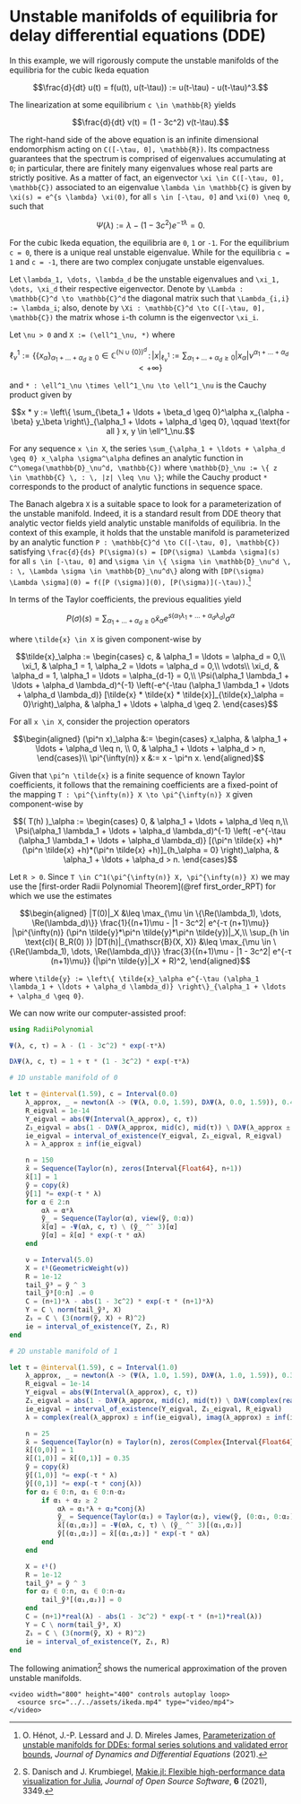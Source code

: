 # Unstable manifolds of equilibria for delay differential equations (DDE)

In this example, we will rigorously compute the unstable manifolds of the equilibria for the cubic Ikeda equation

```math
\frac{d}{dt} u(t) = f(u(t), u(t-\tau)) := u(t-\tau) - u(t-\tau)^3.
```

The linearization at some equilibrium ``c \in \mathbb{R}`` yields

```math
\frac{d}{dt} v(t) = (1 - 3c^2) v(t-\tau).
```

The right-hand side of the above equation is an infinite dimensional endomorphism acting on ``C([-\tau, 0], \mathbb{R})``. Its compactness guarantees that the spectrum is comprised of eigenvalues accumulating at ``0``; in particular, there are finitely many eigenvalues whose real parts are strictly positive. As a matter of fact, an eigenvector ``\xi \in C([-\tau, 0], \mathbb{C})`` associated to an eigenvalue ``\lambda \in \mathbb{C}`` is given by ``\xi(s) = e^{s \lambda} \xi(0)``, for all ``s \in [-\tau, 0]`` and ``\xi(0) \neq 0``, such that

```math
\Psi(\lambda) := \lambda - (1 - 3c^2) e^{-\tau \lambda} = 0.
```

For the cubic Ikeda equation, the equilibria are ``0``, ``1`` or ``-1``. For the equilibrium ``c = 0``, there is a unique real unstable eigenvalue. While for the equilibria ``c = 1`` and ``c = -1``, there are two complex conjugate unstable eigenvalues.

Let ``\lambda_1, \dots, \lambda_d`` be the unstable eigenvalues and ``\xi_1, \dots, \xi_d`` their respective eigenvector. Denote by ``\Lambda : \mathbb{C}^d \to \mathbb{C}^d`` the diagonal matrix such that ``\Lambda_{i,i} := \lambda_i``; also, denote by ``\Xi : \mathbb{C}^d \to C([-\tau, 0], \mathbb{C})`` the matrix whose ``i``-th column is the eigenvector ``\xi_i``.

Let ``\nu > 0`` and ``X := (\ell^1_\nu, *)`` where

```math
\ell^1_\nu := \left\{ \{ x_\alpha \}_{\alpha_1 + \ldots + \alpha_d \geq 0} \in \mathbb{C}^{(\mathbb{N} \cup \{0\})^d} \, : \, | x |_{\ell^1_\nu} := \sum_{\alpha_1 + \ldots + \alpha_d \geq 0} |x_\alpha| \nu^{\alpha_1 + \ldots + \alpha_d} < +\infty \right\}
```

and ``* : \ell^1_\nu \times \ell^1_\nu \to \ell^1_\nu`` is the Cauchy product given by

```math
x * y := \left\{ \sum_{\beta_1 + \ldots + \beta_d \geq 0}^\alpha x_{\alpha - \beta} y_\beta \right\}_{\alpha_1 + \ldots + \alpha_d \geq 0}, \qquad \text{for all } x, y \in \ell^1_\nu.
```

For any sequence ``x \in X``, the series ``\sum_{\alpha_1 + \ldots + \alpha_d \geq 0} x_\alpha \sigma^\alpha`` defines an analytic function in ``C^\omega(\mathbb{D}_\nu^d, \mathbb{C})`` where ``\mathbb{D}_\nu := \{ z \in \mathbb{C} \, : \, |z| \leq \nu \}``; while the Cauchy product ``*`` corresponds to the product of analytic functions in sequence space.

The Banach algebra ``X`` is a suitable space to look for a parameterization of the unstable manifold. Indeed, it is a standard result from DDE theory that analytic vector fields yield analytic unstable manifolds of equilibria. In the context of this example, it holds that the unstable manifold is parameterized by an analytic function ``P : \mathbb{C}^d \to C([-\tau, 0], \mathbb{C})`` satisfying ``\frac{d}{ds} P(\sigma)(s) = [DP(\sigma) \Lambda \sigma](s)`` for all ``s \in [-\tau, 0]`` and ``\sigma \in \{ \sigma \in \mathbb{D}_\nu^d \, : \, \Lambda \sigma \in \mathbb{D}_\nu^d\}`` along with ``[DP(\sigma) \Lambda \sigma](0) = f([P (\sigma)](0), [P(\sigma)](-\tau))``.[^1]

[^1]: O. Hénot, J.-P. Lessard and J. D. Mireles James, [Parameterization of unstable manifolds for DDEs: formal series solutions and validated error bounds](https://doi.org/10.1007/s10884-021-10002-8), *Journal of Dynamics and Differential Equations* (2021).

In terms of the Taylor coefficients, the previous equalities yield

```math
P(\sigma)(s) = \sum_{\alpha_1 + \ldots + \alpha_d \geq 0} \tilde{x}_\alpha e^{s (\alpha_1 \lambda_1 + \ldots + \alpha_d \lambda_d)} \sigma^\alpha
```

where ``\tilde{x} \in X`` is given component-wise by

```math
\tilde{x}_\alpha :=
\begin{cases}
c, & \alpha_1 = \ldots = \alpha_d = 0,\\
\xi_1, & \alpha_1 = 1, \alpha_2 = \ldots = \alpha_d = 0,\\
\vdots\\
\xi_d, & \alpha_d = 1, \alpha_1 = \ldots = \alpha_{d-1} = 0,\\
\Psi(\alpha_1 \lambda_1 + \ldots + \alpha_d \lambda_d)^{-1} \left(-e^{-\tau (\alpha_1 \lambda_1 + \ldots + \alpha_d \lambda_d)} [\tilde{x} * \tilde{x} * \tilde{x}]_{\tilde{x}_\alpha = 0}\right)_\alpha, & \alpha_1 + \ldots + \alpha_d \geq 2.
\end{cases}
```

For all ``x \in X``, consider the projection operators

```math
\begin{aligned}
(\pi^n x)_\alpha &:= \begin{cases} x_\alpha, & \alpha_1 + \ldots + \alpha_d \leq n, \\ 0, & \alpha_1 + \ldots + \alpha_d > n, \end{cases}\\
\pi^{\infty(n)} x &:= x - \pi^n x.
\end{aligned}
```

Given that ``\pi^n \tilde{x}`` is a finite sequence of known Taylor coefficients, it follows that the remaining coefficients are a fixed-point of the mapping ``T : \pi^{\infty(n)} X \to \pi^{\infty(n)} X`` given component-wise by

```math
( T(h) )_\alpha :=
\begin{cases}
0, & \alpha_1 + \ldots + \alpha_d \leq n,\\
\Psi(\alpha_1 \lambda_1 + \ldots + \alpha_d \lambda_d)^{-1} \left( -e^{-\tau (\alpha_1 \lambda_1 + \ldots + \alpha_d \lambda_d)} [(\pi^n \tilde{x} +h)*(\pi^n \tilde{x} +h)*(\pi^n \tilde{x} +h)]_{h_\alpha = 0} \right)_\alpha, & \alpha_1 + \ldots + \alpha_d > n.
\end{cases}
```

Let ``R > 0``. Since ``T \in C^1(\pi^{\infty(n)} X, \pi^{\infty(n)} X)`` we may use the [first-order Radii Polynomial Theorem](@ref first_order_RPT) for which we use the estimates

```math
\begin{aligned}
|T(0)|_X &\leq \max_{\mu \in \{\Re(\lambda_1), \dots, \Re(\lambda_d)\}} \frac{1}{(n+1)\mu - |1 - 3c^2| e^{-τ (n+1)\mu}} |\pi^{\infty(n)} (\pi^n \tilde{y}*\pi^n \tilde{y}*\pi^n \tilde{y})|_X,\\
\sup_{h \in \text{cl}( B_R(0) )} |DT(h)|_{\mathscr{B}(X, X)} &\leq \max_{\mu \in \{\Re(\lambda_1), \dots, \Re(\lambda_d)\}} \frac{3}{(n+1)\mu - |1 - 3c^2| e^{-τ (n+1)\mu}} (|\pi^n \tilde{y}|_X + R)^2,
\end{aligned}
```

where ``\tilde{y} := \left\{ \tilde{x}_\alpha e^{-\tau (\alpha_1 \lambda_1 + \ldots + \alpha_d \lambda_d)} \right\}_{\alpha_1 + \ldots + \alpha_d \geq 0}``.

We can now write our computer-assisted proof:

```julia
using RadiiPolynomial

Ψ(λ, c, τ) = λ - (1 - 3c^2) * exp(-τ*λ)

DλΨ(λ, c, τ) = 1 + τ * (1 - 3c^2) * exp(-τ*λ)

# 1D unstable manifold of 0

let τ = @interval(1.59), c = Interval(0.0)
    λ_approx, _ = newton(λ -> (Ψ(λ, 0.0, 1.59), DλΨ(λ, 0.0, 1.59)), 0.47208; verbose = false)
    R_eigval = 1e-14
    Y_eigval = abs(Ψ(Interval(λ_approx), c, τ))
    Z₁_eigval = abs(1 - DλΨ(λ_approx, mid(c), mid(τ)) \ DλΨ(λ_approx ± R_eigval, c, τ))
    ie_eigval = interval_of_existence(Y_eigval, Z₁_eigval, R_eigval)
    λ = λ_approx ± inf(ie_eigval)

    n = 150
    x̃ = Sequence(Taylor(n), zeros(Interval{Float64}, n+1))
    x̃[1] = 1
    ỹ = copy(x̃)
    ỹ[1] *= exp(-τ * λ)
    for α ∈ 2:n
        αλ = α*λ
        ỹ_ = Sequence(Taylor(α), view(ỹ, 0:α))
        x̃[α] = -Ψ(αλ, c, τ) \ (ỹ_ ^̄  3)[α]
        ỹ[α] = x̃[α] * exp(-τ * αλ)
    end

    ν = Interval(5.0)
    X = ℓ¹(GeometricWeight(ν))
    R = 1e-12
    tail_ỹ³ = ỹ ^ 3
    tail_ỹ³[0:n] .= 0
    C = (n+1)*λ - abs(1 - 3c^2) * exp(-τ * (n+1)*λ)
    Y = C \ norm(tail_ỹ³, X)
    Z₁ = C \ (3(norm(ỹ, X) + R)^2)
    ie = interval_of_existence(Y, Z₁, R)
end

# 2D unstable manifold of 1

let τ = @interval(1.59), c = Interval(1.0)
    λ_approx, _ = newton(λ -> (Ψ(λ, 1.0, 1.59), DλΨ(λ, 1.0, 1.59)), 0.32056+1.15780im; verbose = false)
    R_eigval = 1e-14
    Y_eigval = abs(Ψ(Interval(λ_approx), c, τ))
    Z₁_eigval = abs(1 - DλΨ(λ_approx, mid(c), mid(τ)) \ DλΨ(complex(real(λ_approx) ± R_eigval, imag(λ_approx) ± R_eigval), c, τ))
    ie_eigval = interval_of_existence(Y_eigval, Z₁_eigval, R_eigval)
    λ = complex(real(λ_approx) ± inf(ie_eigval), imag(λ_approx) ± inf(ie_eigval))

    n = 25
    x̃ = Sequence(Taylor(n) ⊗ Taylor(n), zeros(Complex{Interval{Float64}}, (n+1)^2))
    x̃[(0,0)] = 1
    x̃[(1,0)] = x̃[(0,1)] = 0.35
    ỹ = copy(x̃)
    ỹ[(1,0)] *= exp(-τ * λ)
    ỹ[(0,1)] *= exp(-τ * conj(λ))
    for α₂ ∈ 0:n, α₁ ∈ 0:n-α₂
        if α₁ + α₂ ≥ 2
            αλ = α₁*λ + α₂*conj(λ)
            ỹ_ = Sequence(Taylor(α₁) ⊗ Taylor(α₂), view(ỹ, (0:α₁, 0:α₂)))
            x̃[(α₁,α₂)] = -Ψ(αλ, c, τ) \ (ỹ_ ^̄  3)[(α₁,α₂)]
            ỹ[(α₁,α₂)] = x̃[(α₁,α₂)] * exp(-τ * αλ)
        end
    end

    X = ℓ¹()
    R = 1e-12
    tail_ỹ³ = ỹ ^ 3
    for α₂ ∈ 0:n, α₁ ∈ 0:n-α₂
        tail_ỹ³[(α₁,α₂)] = 0
    end
    C = (n+1)*real(λ) - abs(1 - 3c^2) * exp(-τ * (n+1)*real(λ))
    Y = C \ norm(tail_ỹ³, X)
    Z₁ = C \ (3(norm(ỹ, X) + R)^2)
    ie = interval_of_existence(Y, Z₁, R)
end
```

The following animation[^2] shows the numerical approximation of the proven unstable manifolds.

[^2]: S. Danisch and J. Krumbiegel, [Makie.jl: Flexible high-performance data visualization for Julia](https://doi.org/10.21105/joss.03349), *Journal of Open Source Software*, **6** (2021), 3349.

```@raw html
<video width="800" height="400" controls autoplay loop>
  <source src="../../assets/ikeda.mp4" type="video/mp4">
</video>
```
